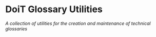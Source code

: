# DoiT Glossary Utilities

*A collection of utilities for the creation and maintenance of technical
glossaries*
